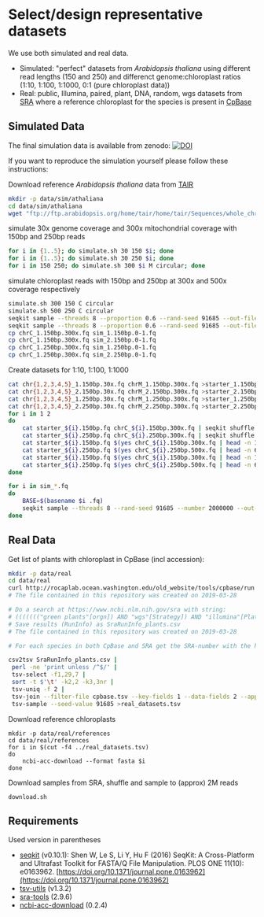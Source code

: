 # Select/design representative datasets
We use both simulated and real data.

- Simulated: "perfect" datasets from *Arabidopsis thaliana* using different read lengths (150 and 250) and differenct genome:chloroplast ratios (1:10, 1:100, 1:1000, 0:1 (pure chloroplast data))
- Real: public, Illumina, paired, plant, DNA, random, wgs datasets from [SRA](https://www.ncbi.nlm.nih.gov/sra) where a reference chloroplast for the species is present in [CpBase](http://rocaplab.ocean.washington.edu/old_website/tools/cpbase)

## Simulated Data
The final simulation data is available from zenodo: 
[![DOI](https://zenodo.org/badge/DOI/10.5281/zenodo.2622875.svg)](https://doi.org/10.5281/zenodo.2622875)

If you want to reproduce the simulation yourself please follow these instructions:

Download reference *Arabidopsis thaliana* data from [TAIR](https://www.arabidopsis.org)

```bash
mkdir -p data/sim/athaliana
cd data/sim/athaliana
wget "ftp://ftp.arabidopsis.org/home/tair/home/tair/Sequences/whole_chromosomes/TAIR10_*.fas"
```

simulate 30x genome coverage and 300x mitochondrial coverage with 150bp and 250bp reads

```bash
for i in {1..5}; do simulate.sh 30 150 $i; done
for i in {1..5}; do simulate.sh 30 250 $i; done
for i in 150 250; do simulate.sh 300 $i M circular; done
```

simulate chloroplast reads with 150bp and 250bp at 300x and 500x coverage respectively

``` bash
simulate.sh 300 150 C circular
simulate.sh 500 250 C circular
seqkit sample --threads 8 --proportion 0.6 --rand-seed 91685 --out-file chrC_1.250bp.300x.fq chrC_1.250bp.500x.fq
seqkit sample --threads 8 --proportion 0.6 --rand-seed 91685 --out-file chrC_2.250bp.300x.fq chrC_2.250bp.500x.fq
cp chrC_1.150bp.300x.fq sim_1.150bp.0-1.fq
cp chrC_1.150bp.300x.fq sim_2.150bp.0-1.fq
cp chrC_1.250bp.300x.fq sim_1.250bp.0-1.fq
cp chrC_1.250bp.300x.fq sim_2.250bp.0-1.fq
```

Create datasets for 1:10, 1:100, 1:1000

```bash
cat chr{1,2,3,4,5}_1.150bp.30x.fq chrM_1.150bp.300x.fq >starter_1.150bp.fq
cat chr{1,2,3,4,5}_2.150bp.30x.fq chrM_2.150bp.300x.fq >starter_2.150bp.fq
cat chr{1,2,3,4,5}_1.250bp.30x.fq chrM_1.250bp.300x.fq >starter_1.250bp.fq
cat chr{1,2,3,4,5}_2.250bp.30x.fq chrM_2.250bp.300x.fq >starter_2.250bp.fq
for i in 1 2
do
    cat starter_${i}.150bp.fq chrC_${i}.150bp.300x.fq | seqkit shuffle --threads 8 --rand-seed 91685 --out-file sim_${i}.150bp.1-10.fq
    cat starter_${i}.250bp.fq chrC_${i}.250bp.300x.fq | seqkit shuffle --threads 8 --rand-seed 91685 --out-file sim_${i}.250bp.1-10.fq
    cat starter_${i}.150bp.fq $(yes chrC_${i}.150bp.300x.fq | head -n 10) | seqkit shuffle --threads 8 --rand-seed 91685 --out-file sim_${i}.150bp.1-100.fq
    cat starter_${i}.250bp.fq $(yes chrC_${i}.250bp.500x.fq | head -n 6) | seqkit shuffle --threads 8 --rand-seed 91685 --out-file sim_${i}.250bp.1-100.fq
    cat starter_${i}.150bp.fq $(yes chrC_${i}.150bp.300x.fq | head -n 100) | seqkit shuffle --threads 8 --rand-seed 91685 --out-file sim_${i}.150bp.1-1000.fq
    cat starter_${i}.250bp.fq $(yes chrC_${i}.250bp.500x.fq | head -n 60) | seqkit shuffle --threads 8 --rand-seed 91685 --out-file sim_${i}.250bp.1-1000.fq
done

for i in sim_*.fq
do
	BASE=$(basename $i .fq)
	seqkit sample --threads 8 --rand-seed 91685 --number 2000000 --out-file ${BASE}.2M.fq $i
done
```

## Real Data
Get list of plants with chloroplast in CpBase (incl accession):

```bash
mkdir -p data/real
cd data/real
curl http://rocaplab.ocean.washington.edu/old_website/tools/cpbase/run | egrep "href|(A|N)C_" | egrep "genome|(A|N)C_" | grep "td" | perl -pe 's/.*view=genome.>(.*)<\/a>.*\n/\1\t/;s/.*([NA]C_\d+)<.*/\1/' >cpbase.tsv
# The file contained in this repository was created on 2019-03-28

# Do a search at https://www.ncbi.nlm.nih.gov/sra with string:
# ((((((("green plants"[orgn]) AND "wgs"[Strategy]) AND "illumina"[Platform]) AND "biomol dna"[Properties]) AND "paired"[Layout]) AND "random"[Selection])) AND "public"[Access]
# Save results (RunInfo) as SraRunInfo_plants.csv
# The file contained in this repository was created on 2019-03-28

# For each species in both CpBase and SRA get the SRA-number with the highest avgLength:

csv2tsv SraRunInfo_plants.csv |
 perl -ne 'print unless /^$/' |
 tsv-select -f1,29,7 |
 sort -t $'\t' -k2,2 -k3,3nr |
 tsv-uniq -f 2 |
 tsv-join --filter-file cpbase.tsv --key-fields 1 --data-fields 2 --append-fields 2 --allow-duplicate-keys |
 tsv-sample --seed-value 91685 >real_datasets.tsv
```

Download reference chloroplasts
```
mkdir -p data/real/references
cd data/real/references
for i in $(cut -f4 ../real_datasets.tsv)
do
    ncbi-acc-download --format fasta $i
done
```

Download samples from SRA, shuffle and sample to (approx) 2M reads
```
download.sh
```

## Requirements
Used version in parentheses
 - [seqkit](https://github.com/shenwei356/seqkit) (v0.10.1): Shen W, Le S, Li Y, Hu F (2016) SeqKit: A Cross-Platform and Ultrafast Toolkit for FASTA/Q File Manipulation. PLOS ONE 11(10): e0163962. [https://doi.org/10.1371/journal.pone.0163962](https://doi.org/10.1371/journal.pone.0163962)
 - [tsv-utils](https://github.com/eBay/tsv-utils) (v1.3.2)
 - [sra-tools](https://github.com/ncbi/sra-tools) (2.9.6)
 - [ncbi-acc-download](https://github.com/kblin/ncbi-acc-download) (0.2.4)
